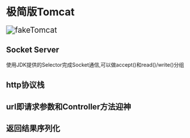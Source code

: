 # 极简版Tomcat

<img src="https://tva1.sinaimg.cn/large/008i3skNly1grxxf1mzjfj30j70ssq57.jpg" alt="fakeTomcat" style="zoom:150%;" />

## Socket Server

使用JDK提供的Selector完成Socket通信,可以做accept()和read()/write()分组

## http协议栈

## url即请求参数和Controller方法迎神

## 返回结果序列化


